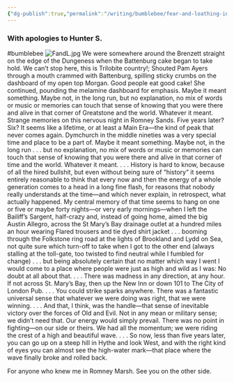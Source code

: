 ```yaml
---
{"dg-publish":true,"permalink":"/writing/bumblebee/fear-and-loathing-in-st-mary-s-bay/"}
---
```



### With apologies to Hunter S.
#bumblebee 
![FandL.jpg](/img/user/Writing/Bumblebee/FandL.jpg)
We were somewhere around the Brenzett straight on the edge of the Dungeness when the Battenburg cake began to take hold. We can’t stop here, this is Trilobite country!; Shouted Pam Ayers through a mouth crammed with Battenburg, spilling sticky crumbs on the dashboard of my open top Morgan. Good people eat good cake! She continued, pounding the melamine dashboard for emphasis. Maybe it meant something. Maybe not, in the long run, but no explanation, no mix of words or music or memories can touch that sense of knowing that you were there and alive in that corner of Greatstone and the world. Whatever it meant. Strange memories on this nervous night in Romney Sands. Five years later? Six? It seems like a lifetime, or at least a Main Era—the kind of peak that never comes again. Dymchurch in the middle nineties was a very special time and place to be a part of. Maybe it meant something. Maybe not, in the long run . . . but no explanation, no mix of words or music or memories can touch that sense of knowing that you were there and alive in that corner of time and the world. Whatever it meant. . . . History is hard to know, because of all the hired bullshit, but even without being sure of “history” it seems entirely reasonable to think that every now and then the energy of a whole generation comes to a head in a long fine flash, for reasons that nobody really understands at the time—and which never explain, in retrospect, what actually happened. My central memory of that time seems to hang on one or five or maybe forty nights—or very early mornings—when I left the Bailiff’s Sargent, half-crazy and, instead of going home, aimed the big Austin Allegro, across the St Mary’s Bay drainage outlet at a hundred miles an hour wearing Flared trousers and tie dyed shirt jacket . . . booming through the Folkstone ring road at the lights of Brookland and Lydd on Sea, not quite sure which turn-off to take when I got to the other end (always stalling at the toll-gate, too twisted to find neutral while I fumbled for change) . . . but being absolutely certain that no matter which way I went I would come to a place where people were just as high and wild as I was: No doubt at all about that. . . . There was madness in any direction, at any hour. If not across St. Mary’s Bay, then up the New Inn or down 101 to The City of London Pub. . . . You could strike sparks anywhere. There was a fantastic universal sense that whatever we were doing was right, that we were winning. . . . And that, I think, was the handle—that sense of inevitable victory over the forces of Old and Evil. Not in any mean or military sense; we didn’t need that. Our energy would simply prevail. There was no point in fighting—on our side or theirs. We had all the momentum; we were riding the crest of a high and beautiful wave. . . . So now, less than five years later, you can go up on a steep hill in Hythe and look West, and with the right kind of eyes you can almost see the high-water mark—that place where the wave finally broke and rolled back.

For anyone who knew me in Romney Marsh. See you on the other side.